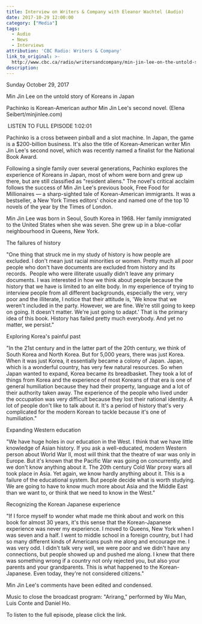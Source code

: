 ```yaml
---
title: Interview on Writers & Company with Eleanor Wachtel (Audio)
date: 2017-10-29 12:00:00
category: ["Media"]
tags:
  - Audio
  - News
  - Interviews
attribution: 'CBC Radio: Writers & Company'
link_to_original: >-
  http://www.cbc.ca/radio/writersandcompany/min-jin-lee-on-the-untold-story-of-koreans-in-japan-1.4371100
description:
---
```



Sunday October 29, 2017

Min Jin Lee on the untold story of Koreans in Japan

Pachinko is Korean-American author Min Jin Lee's second novel. (Elena Seibert/minjinlee.com)

 LISTEN TO FULL EPISODE 1:02:01

Pachinko is a cross between pinball and a slot machine. In Japan, the game is a $200-billion business. It's also the title of Korean-American writer Min Jin Lee's second novel, which was recently named a finalist for the National Book Award.

Following a single family over several generations, Pachinko explores the experience of Koreans in Japan, most of whom were born and grew up there, but are still classified as "resident aliens." The novel's critical acclaim follows the success of Min Jin Lee's previous book, Free Food for Millionaires — a sharp-sighted tale of Korean-American immigrants. It was a bestseller, a New York Times editors' choice and named one of the top 10 novels of the year by the Times of London.

Min Jin Lee was born in Seoul, South Korea in 1968. Her family immigrated to the United States when she was seven. She grew up in a blue-collar neighbourhood in Queens, New York.​

The failures of history

"One thing that struck me in my study of history is how people are excluded. I don't mean just racial minorities or women. Pretty much all poor people who don't have documents are excluded from history and its records.  People who were illiterate usually didn't leave any primary documents. I was interested in how we think about people because the history that we have is limited to an elite body. In my experience of trying to interview people from all different backgrounds, especially the very, very poor and the illiterate, I notice that their attitude is, 'We know that we weren't included in the party. However, we are fine. We're still going to keep on going. It doesn't matter. We're just going to adapt.' That is the primary idea of this book. History has failed pretty much everybody. And yet no matter, we persist."

Exploring Korea's painful past

"In the 21st century and in the latter part of the 20th century, we think of South Korea and North Korea. But for 5,000 years, there was just Korea. When it was just Korea, it essentially became a colony of Japan. Japan, which is a wonderful country, has very few natural resources. So when Japan wanted to expand, Korea became its breadbasket. They took a lot of things from Korea and the experience of most Koreans of that era is one of general humiliation because they had their property, language and a lot of their authority taken away. The experience of the people who lived under the occupation was very difficult because they lost their national identity. A lot of people don't like to talk about it. It's a period of history that's very complicated for the modern Korean to tackle because it's one of humiliation."

Expanding Western education

"We have huge holes in our education in the West. I think that we have little knowledge of Asian history. If you ask a well-educated, modern Western person about World War II, most will think that the theatre of war was only in Europe. But it's known that the Pacific War was going on concurrently, and we don't know anything about it. The 20th century Cold War proxy wars all took place in Asia. Yet again, we know hardly anything about it. This is a failure of the educational system. But people decide what is worth studying. We are going to have to know much more about Asia and the Middle East than we want to, or think that we need to know in the West."

Recognizing the Korean Japanese experience

"If I force myself to wonder what made me think about and work on this book for almost 30 years, it's this sense that the Korean-Japanese experience was never my experience. I moved to Queens, New York when I was seven and a half. I went to middle school in a foreign country, but I had so many different kinds of Americans push me along and encourage me. I was very odd. I didn't talk very well, we were poor and we didn't have any connections, but people showed up and pushed me along. I knew that there was something wrong if a country not only rejected you, but also your parents and your grandparents. This is what happened to the Korean-Japanese. Even today, they're not considered citizens."

Min Jin Lee's comments have been edited and condensed.

Music to close the broadcast program: "Arirang," performed by Wu Man, Luis Conte and Daniel Ho.

To listen to the full episode, please click the link.